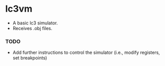 # lc3vm

- A basic lc3 simulator.
- Receives .obj files.

### TODO
- Add further instructions to control the simulator (i.e., modify registers, set breakpoints)
